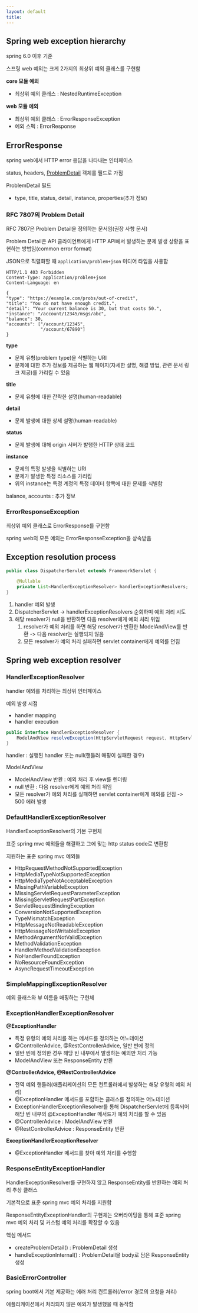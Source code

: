 ```yaml
---
layout: default
title:
---
```


## Spring web exception hierarchy

spring 6.0 이후 기준

스프링 web 예외는 크게 2가지의 최상위 예외 클래스를 구현함

**core 모듈 예외**
- 최상위 예외 클래스 : NestedRuntimeException

**web 모듈 예외**
- 최상위 예외 클래스 : ErrorResponseException
- 예외 스펙 : ErrorResponse

## ErrorResponse

spring web에서 HTTP error 응답을 나타내는 인터페이스

status, headers, [ProblemDetail](https://datatracker.ietf.org/doc/html/rfc7807) 객체를 필드로 가짐

ProblemDetail 필드
- type, title, status, detail, instance, properties(추가 정보)

### RFC 7807의 Problem Detail

RFC 7807은 Problem Detail을 정의하는 문서임(권장 사항 문서)

Problem Detail은 API 클라이언트에게 HTTP API에서 발생하는 문제 발생 상황을 표현하는 방법임(common error format)

JSON으로 직렬화할 때 `application/problem+json` 미디어 타입을 사용함
 
```text
HTTP/1.1 403 Forbidden
Content-Type: application/problem+json
Content-Language: en

{
"type": "https://example.com/probs/out-of-credit",
"title": "You do not have enough credit.",
"detail": "Your current balance is 30, but that costs 50.",
"instance": "/account/12345/msgs/abc",
"balance": 30,
"accounts": ["/account/12345",
             "/account/67890"]
}
```

**type**
- 문제 유형(problem type)을 식별하는 URI
- 문제에 대한 추가 정보를 제공하는 웹 페이지(자세한 설명, 해결 방법, 관련 문서 링크 제공)를 가리킬 수 있음

**title**
- 문제 유형에 대한 간략한 설명(human-readable)

**detail**
- 문제 발생에 대한 상세 설명(human-readable)

**status**
- 문제 발생에 대해 origin 서버가 발행한 HTTP 상태 코드

**instance**
- 문제의 특정 발생을 식별하는 URI
- 문제가 발생한 특정 리소스를 가리킴
- 위의 instance는 특정 계정의 특정 데이터 항목에 대한 문제를 식별함

balance, accounts : 추가 정보

### ErrorResponseException

최상위 예외 클래스로 ErrorResponse를 구현함

spring web의 모든 예외는 ErrorResponseException을 상속받음

## Exception resolution process

```java
public class DispatcherServlet extends FrameworkServlet {

    @Nullable
    private List<HandlerExceptionResolver> handlerExceptionResolvers;
}
```

1. handler 예외 발생
2. DispatcherServlet -> handlerExceptionResolvers 순회하며 예외 처리 시도
3. 해당 resolver가 null을 반환하면 다음 resolver에게 예외 처리 위임
    1. resolver가 예외 처리를 하면 해당 resolver가 반환한 ModelAndView를 반환 -> 다음 resolver는 실행되지 않음
    2. 모든 resolver가 예외 처리 실패하면 servlet container에게 예외를 던짐

## Spring web exception resolver

### HandlerExceptionResolver

handler 예외를 처리하는 최상위 인터페이스

예외 발생 시점
- handler mapping
- handler execution

```java
public interface HandlerExceptionResolver {
    ModelAndView resolveException(HttpServletRequest request, HttpServletResponse response, Object handler, Exception ex);
}
```

handler : 실행된 handler 또는 null(핸들러 매핑이 실패한 경우)

ModelAndView
- ModelAndView 반환 : 예외 처리 후 view를 렌더링
- null 반환 : 다음 resolver에게 예외 처리 위임
- 모든 resolver가 예외 처리를 실패하면 servlet container에게 예외를 던짐 -> 500 에러 발생

### DefaultHandlerExceptionResolver

HandlerExceptionResolver의 기본 구현체

표준 spring mvc 예외들을 해결하고 그에 맞는 http status code로 변환함

지원하는 표준 spring mvc 예외들
- HttpRequestMethodNotSupportedException
- HttpMediaTypeNotSupportedException
- HttpMediaTypeNotAcceptableException
- MissingPathVariableException
- MissingServletRequestParameterException
- MissingServletRequestPartException
- ServletRequestBindingException
- ConversionNotSupportedException
- TypeMismatchException
- HttpMessageNotReadableException
- HttpMessageNotWritableException
- MethodArgumentNotValidException
- MethodValidationException
- HandlerMethodValidationException
- NoHandlerFoundException
- NoResourceFoundException
- AsyncRequestTimeoutException

### SimpleMappingExceptionResolver

예외 클래스와 뷰 이름을 매핑하는 구현체

### ExceptionHandlerExceptionResolver

**@ExceptionHandler**
- 특정 유형의 예외 처리를 하는 메서드를 정의하는 어노테이션
- @ControllerAdvice, @RestControllerAdvice, 일반 빈에 정의
- 일반 빈에 정의한 경우 해당 빈 내부에서 발생하는 예외만 처리 가능
- ModelAndView 또는 ResponseEntity 반환

**@ControllerAdvice, @RestControllerAdvice**
- 전역 예외 핸들러(애플리케이션의 모든 컨트롤러에서 발생하는 해당 유형의 예외 처리)
- @ExceptionHandler 메서드를 포함하는 클래스를 정의하는 어노테이션
- ExceptionHandlerExceptionResolver를 통해 DispatcherServlet에 등록되어 해당 빈 내부의 @ExceptionHandler 메서드가 예외 처리를 할 수 있음
- @ControllerAdvice : ModelAndView 반환
- @RestControllerAdvice : ResponseEntity 반환

**ExceptionHandlerExceptionResolver**
- @ExceptionHandler 메서드를 찾아 예외 처리를 수행함

### ResponseEntityExceptionHandler

HandlerExceptionResolver를 구현하지 않고 ResponseEntity를 반환하는 예외 처리 추상 클래스

기본적으로 표준 spring mvc 예외 처리를 지원함

ResponseEntityExceptionHandler의 구현체는 오버라이딩을 통해 표준 spring mvc 예외 처리 및 커스텀 예외 처리를 확장할 수 있음

핵심 메서드
- createProblemDetail() : ProblemDetail 생성
- handleExceptionInternal() : ProblemDetail을 body로 담은 ResponseEntity 생성

### BasicErrorController

spring boot에서 기본 제공하는 에러 처리 컨트롤러(/error 경로의 요청을 처리)

애플리케이션에서 처리되지 않은 예외가 발생했을 때 동작함

